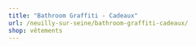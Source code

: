 ```yaml
---
title: "Bathroom Graffiti - Cadeaux"
url: /neuilly-sur-seine/bathroom-graffiti-cadeaux/
shop: vêtements
---
```

